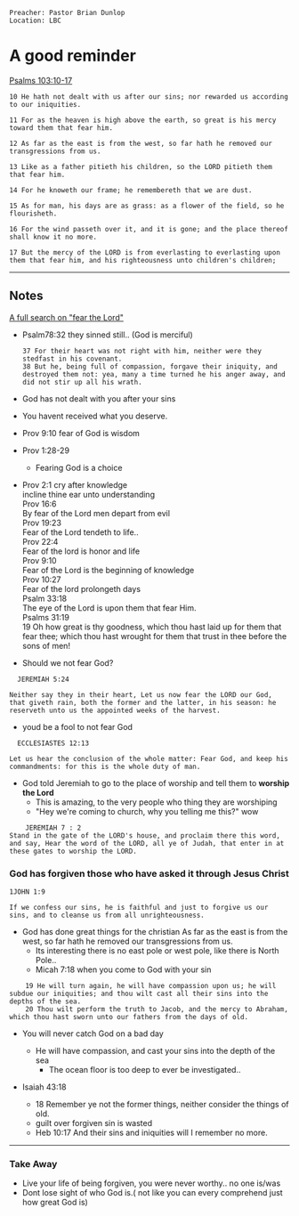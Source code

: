 ```
Preacher: Pastor Brian Dunlop
Location: LBC
```

# A good reminder
[Psalms 103:10-17](http://localhost:8000/bible/psalms/103)
```
10 He hath not dealt with us after our sins; nor rewarded us according to our iniquities.

11 For as the heaven is high above the earth, so great is his mercy toward them that fear him.

12 As far as the east is from the west, so far hath he removed our transgressions from us.

13 Like as a father pitieth his children, so the LORD pitieth them that fear him.

14 For he knoweth our frame; he remembereth that we are dust.

15 As for man, his days are as grass: as a flower of the field, so he flourisheth.

16 For the wind passeth over it, and it is gone; and the place thereof shall know it no more.

17 But the mercy of the LORD is from everlasting to everlasting upon them that fear him, and his righteousness unto children's children;
```
---

<!------------>
<!-- Notes  -->
<!------------>
## Notes
[A full search on "fear the Lord"](https://bible.mintz5.com/bible/search?n=1000&q=fear%20the%20lord)
- Psalm78:32 they sinned still.. (God is merciful)
  ```
  37 For their heart was not right with him, neither were they stedfast in his covenant.
  38 But he, being full of compassion, forgave their iniquity, and destroyed them not: yea, many a time turned he his anger away, and did not stir up all his wrath.
  ```
  
- God has not dealt with you after your sins
- You havent received what you deserve.
  
- Prov 9:10 fear of God is wisdom  
- Prov 1:28-29
  - Fearing God is a choice
- Prov 2:1
  cry after knowledge  
  incline thine ear unto understanding  
  Prov 16:6  
      By fear of the Lord men depart from evil  
  Prov 19:23  
      Fear of the Lord tendeth to life..  
  Prov 22:4  
      Fear of the lord is honor and life  
  Prov 9:10  
      Fear of the Lord is the beginning of knowledge  
  Prov 10:27  
      Fear of the lord prolongeth days  
  Psalm 33:18  
      The eye of the Lord is upon them that fear Him.  
  Psalms 31:19  
      19 Oh how great is thy goodness, which thou hast laid up for them that fear thee; which thou hast wrought for them that trust in thee before the sons of men!  
      
- Should we not fear God?

```
  JEREMIAH 5:24

Neither say they in their heart, Let us now fear the LORD our God, that giveth rain, both the former and the latter, in his season: he reserveth unto us the appointed weeks of the harvest.
```

- youd be a fool to not fear God

```
  ECCLESIASTES 12:13

Let us hear the conclusion of the whole matter: Fear God, and keep his commandments: for this is the whole duty of man.

```

- God told Jeremiah to go to the place of worship and tell them to **worship the Lord**
  - This is amazing, to the very people who thing they are worshiping
  - "Hey we're coming to church, why you telling me this?"
    wow

```
    JEREMIAH 7 : 2
Stand in the gate of the LORD's house, and proclaim there this word, and say, Hear the word of the LORD, all ye of Judah, that enter in at these gates to worship the LORD.

```

### God has forgiven those who have asked it through Jesus Christ

```
1JOHN 1:9

If we confess our sins, he is faithful and just to forgive us our sins, and to cleanse us from all unrighteousness.
```

- God has done great things for the christian
  As far as the east is from the west, so far hath he removed our transgressions from us.
  - Its interesting there is no east pole or west pole, like there is North Pole..
  - Micah 7:18 when you come to God with your sin

```
    19 He will turn again, he will have compassion upon us; he will subdue our iniquities; and thou wilt cast all their sins into the depths of the sea.
    20 Thou wilt perform the truth to Jacob, and the mercy to Abraham, which thou hast sworn unto our fathers from the days of old.

```

- You will never catch God on a bad day
  - He will have compassion, and cast your sins into the depth of the sea
    - The ocean floor is too deep to ever be investigated..  
    
- Isaiah 43:18
  - 18 Remember ye not the former things, neither consider the things of old.
  - guilt over forgiven sin is wasted
  - Heb 10:17 And their sins and iniquities will I remember no more.


---
<!--------------->
<!-- Take Away -->
<!--------------->
### Take Away
- Live your life of being forgiven, you were never worthy.. no one is/was
- Dont lose sight of who God is.( not like you can every comprehend just how great God is)
